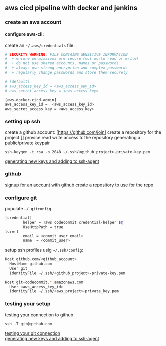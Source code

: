 ## aws cicd pipeline with docker and jenkins

### create an aws account

#### configure aws-cli:

create an `~/.aws/credentials` file:
```bash
# SECURITY WARNING: FILE CONTAINS SENSITIVE INFORMATION
#  + ensure permissions are secure (not world read or write)
#  + do not use shared accounts, names or passwords
#  + always use strong encryption and complex passwords
#  + regularly change passwords and store them securely

# [default]
# aws_access_key_id = <aws_access_key_id>
# aws_secret_access_key = <aws_access_key>

[aws-docker-cicd-admin]
aws_access_key_id =  <aws_access_key_id>
aws_secret_access_key = <aws_access_key>
```

### setting up ssh

create a github account: [https://github.com/join]
create a repository for the project []
provice read write access to the repository
generating a public/private keypair
```
ssh-keygen -t rsa -b 2048 ~/.ssh/<github_project>-private-key.pem
```

[generating new keys and adding to ssh-agent](https://help.github.com/articles/generating-a-new-ssh-key-and-adding-it-to-the-ssh-agent)

### github

[signup for an account with github](https://help.github.com/articles/signing-up-for-a-new-github-account/)
[create a repository to use for the repo](https://help.github.com/articles/create-a-repo/)

### configure git

populate `~/.gitconfig`
```bash
[credential]
        helper = !aws codecommit credential-helper $@
        UseHttpPath = true
[user]
        email = <commit_user_email>
        name  = <commit_user>
```

setup ssh profiles usig `~/.ssh/config`:
```bash
Host github.com/<github_account>
  HostName github.com
  User git
  IdentityFile ~/.ssh/<github_project>-private-key.pem

Host git-codecommit.*.amazonaws.com
  User <aws_access_key_id>
  IdentityFile ~/.ssh/<aws_project>-private_key.pem
```

### testing your setup

testing your connection to github
```
ssh -T git@github.com
```
[testing your git connection](https://help.github.com/articles/testing-your-ssh-connection/)<br>
[generating new keys and adding to ssh-agent](https://help.github.com/articles/generating-a-new-ssh-key-and-adding-it-to-the-ssh-agent)<br>
